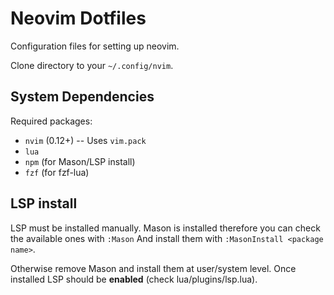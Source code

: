 # Neovim Dotfiles
Configuration files for setting up neovim.

Clone directory to your `~/.config/nvim`.

## System Dependencies
Required packages:
- `nvim` (0.12+) -- Uses `vim.pack`
- `lua`
- `npm` (for Mason/LSP install)
- `fzf` (for fzf-lua)

## LSP install
LSP must be installed manually. Mason is installed therefore you can check the available ones with ` :Mason `
And install them with ` :MasonInstall <package name> `.

Otherwise remove Mason and install them at user/system level. Once installed LSP should be **enabled** (check lua/plugins/lsp.lua).
